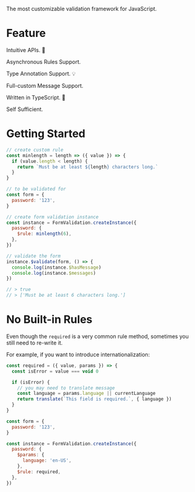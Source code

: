 The most customizable validation framework for JavaScript.

# Feature

Intuitive APIs. 🎯

Asynchronous Rules Support.

Type Annotation Support. 💡

Full-custom Message Support.

Written in TypeScript. 💪

Self Sufficient.

# Getting Started

```javascript
// create custom rule
const minlength = length => ({ value }) => {
  if (value.length < length) {
    return `Must be at least ${length} characters long.`
  }
}

// to be validated for
const form = {
  password: '123',
}

// create form validation instance
const instance = FormValidation.createInstance({
  password: {
    $rule: minlength(6),
  },
})

// validate the form
instance.$validate(form, () => {
  console.log(instance.$hasMessage)
  console.log(instance.$messages)
})

// > true
// > ['Must be at least 6 characters long.']
```

# No Built-in Rules

Even though the `required` is a very common rule method, sometimes you still need to re-write it.

For example, if you want to introduce internationalization:

```javascript
const required = ({ value, params }) => {
  const isError = value === void 0

  if (isError) {
    // you may need to translate message
    const language = params.language || currentLanguage
    return translate(`This field is required.`, { language })
  }
}

const form = {
  password: '123',
}

const instance = FormValidation.createInstance({
  password: {
    $params: {
      language: 'en-US',
    },
    $rule: required,
  },
})
```
